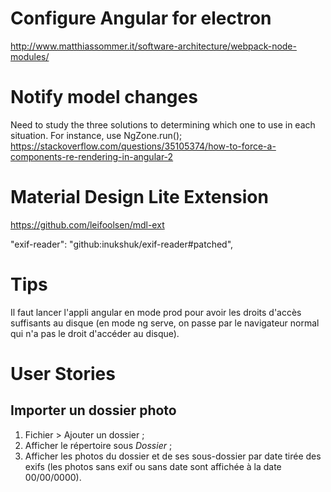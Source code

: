 # Configure Angular for electron
http://www.matthiassommer.it/software-architecture/webpack-node-modules/

# Notify model changes
Need to study the three solutions to determining which one to use in each situation.
For instance, use NgZone.run();
https://stackoverflow.com/questions/35105374/how-to-force-a-components-re-rendering-in-angular-2

# Material Design Lite Extension
https://github.com/leifoolsen/mdl-ext


"exif-reader": "github:inukshuk/exif-reader#patched",

# Tips
Il faut lancer l'appli angular en mode prod pour avoir les droits d'accès suffisants au disque (en mode ng serve, on passe par le navigateur normal qui n'a pas le droit d'accéder au disque).

# User Stories
## Importer un dossier photo
1. Fichier > Ajouter un dossier ;
2. Afficher le répertoire sous *Dossier* ;
3. Afficher les photos du dossier et de ses sous-dossier par date tirée des exifs (les photos sans exif ou sans date sont affichée à la date 00/00/0000).